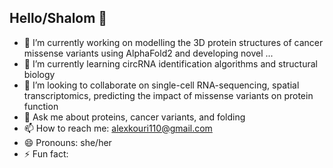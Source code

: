## Hello/Shalom 👋

- 🔭 I’m currently working on modelling the 3D protein structures of cancer missense variants using AlphaFold2 and developing novel  ...
- 🌱 I’m currently learning circRNA identification algorithms and structural biology
- 👯 I’m looking to collaborate on single-cell RNA-sequencing, spatial transcriptomics, predicting the impact of missense variants on protein function
- 💬 Ask me about proteins, cancer variants, and folding
- 📫 How to reach me: alexkouri110@gmail.com
- 😄 Pronouns: she/her
- ⚡ Fun fact: 

